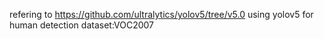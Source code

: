 refering to https://github.com/ultralytics/yolov5/tree/v5.0
using yolov5 for human detection
dataset:VOC2007
